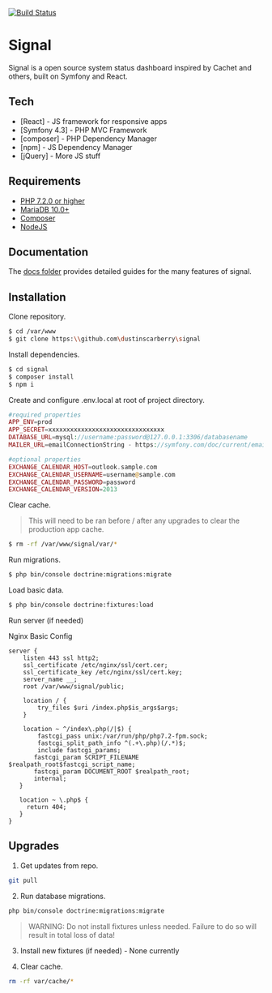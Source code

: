 [![Build Status](https://travis-ci.com/dustinscarberry/signal.svg?branch=master)](https://travis-ci.org/dustinscarberry/signal)

# Signal

Signal is a open source system status dashboard inspired by Cachet and others, built on Symfony and React.

## Tech ##

* [React] - JS framework for responsive apps
* [Symfony 4.3] - PHP MVC Framework
* [composer] - PHP Dependency Manager
* [npm] - JS Dependency Manager
* [jQuery] - More JS stuff

## Requirements ##

* [PHP 7.2.0 or higher](https://www.php.net/)
* [MariaDB 10.0+](https://mariadb.org/)
* [Composer](https://getcomposer.org/)
* [NodeJS](https://nodejs.org/)

## Documentation ##

The [docs folder](docs/) provides detailed guides for the many features of signal.

## Installation

Clone repository.

```sh
$ cd /var/www
$ git clone https:\\github.com\dustinscarberry\signal
```

Install dependencies.

```sh
$ cd signal
$ composer install
$ npm i
```

Create and configure .env.local at root of project directory.

```php
#required properties
APP_ENV=prod
APP_SECRET=xxxxxxxxxxxxxxxxxxxxxxxxxxxxxxxx
DATABASE_URL=mysql://username:password@127.0.0.1:3306/databasename
MAILER_URL=emailConnectionString - https://symfony.com/doc/current/email.html#configuration

#optional properties
EXCHANGE_CALENDAR_HOST=outlook.sample.com
EXCHANGE_CALENDAR_USERNAME=username@sample.com
EXCHANGE_CALENDAR_PASSWORD=password
EXCHANGE_CALENDAR_VERSION=2013
```

Clear cache.

> This will need to be ran before / after any upgrades to clear the production app cache.

```sh
$ rm -rf /var/www/signal/var/*
```

Run migrations.

```sh
$ php bin/console doctrine:migrations:migrate
```

Load basic data.
```sh
$ php bin/console doctrine:fixtures:load
```

Run server (if needed)

Nginx Basic Config

```nginx
server {
    listen 443 ssl http2;
    ssl_certificate /etc/nginx/ssl/cert.cer;
    ssl_certificate_key /etc/nginx/ssl/cert.key;
    server_name __;
    root /var/www/signal/public;

    location / {
        try_files $uri /index.php$is_args$args;
    }

    location ~ ^/index\.php(/|$) {
        fastcgi_pass unix:/var/run/php/php7.2-fpm.sock;
        fastcgi_split_path_info ^(.+\.php)(/.*)$;
        include fastcgi_params;
       fastcgi_param SCRIPT_FILENAME $realpath_root$fastcgi_script_name;
       fastcgi_param DOCUMENT_ROOT $realpath_root;
       internal;
   }

   location ~ \.php$ {
     return 404;
   }
}
```

## Upgrades

1. Get updates from repo.

```sh
git pull
```

2. Run database migrations.

```sh
php bin/console doctrine:migrations:migrate
```

> WARNING: Do not install fixtures unless needed. Failure to do so will result in total loss of data!

3. Install new fixtures (if needed) - None currently

4. Clear cache.

```sh
rm -rf var/cache/*
```
